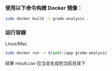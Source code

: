 ### 使用以下命令构建 Docker 镜像：
```bash
sudo docker build -t grade-analysis .
```
### 运行容器

Linux/Mac
```bash
sudo docker run -v $(pwd):/app grade-analysis
```


结果 result.csv 应当会生成到当前目录下
